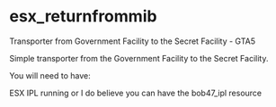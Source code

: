 # esx_returnfrommib
Transporter from Government Facility to the Secret Facility - GTA5

Simple transporter from the Government Facility to the Secret Facility.

You will need to have:

ESX
IPL running or I do believe you can have the bob47_ipl resource

